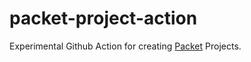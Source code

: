 # packet-project-action

Experimental Github Action for creating [Packet](https://packet.com) Projects.
